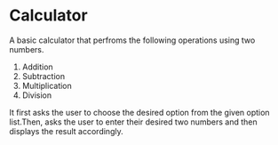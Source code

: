 # Calculator
A basic calculator that perfroms the following operations using two numbers.

1. Addition
2. Subtraction
3. Multiplication
4. Division

It first asks the user to choose the desired option from the given option list.Then, asks the user to enter their desired two numbers and then displays the result accordingly.
